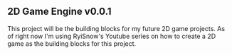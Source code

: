 ## 2D Game Engine v0.0.1

This project will be the building blocks for my future 2D game projects. As of right now I'm using RyiSnow's Youtube series on how to create a 2D game as the building blocks for this project.


